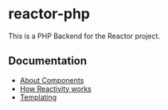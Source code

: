 # reactor-php

This is a PHP Backend for the Reactor project.

## Documentation

* [About Components](doc/Components.md)
* [How Reactivity works](doc/Reactivity.md)
* [Templating](doc/Templates.md)

